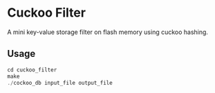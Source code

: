 Cuckoo Filter
=============

A mini key-value storage filter on flash memory using cuckoo hashing.

Usage
-----

```c
cd cuckoo_filter
make
./cockoo_db input_file output_file
```
